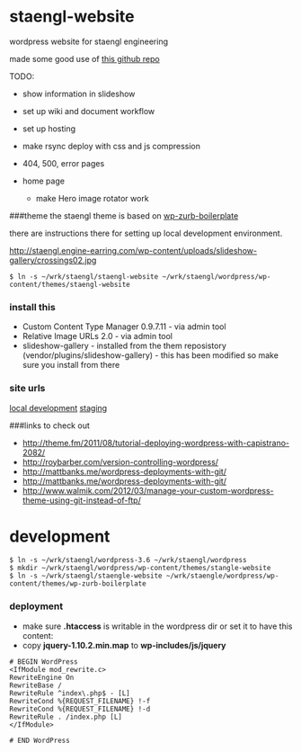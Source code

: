staengl-website
===============

wordpress website for staengl engineering

made some good use of [this github repo](https://github.com/wilhelser/WordPress-Scripts)

TODO:

* show information in slideshow
* set up wiki and document workflow
* set up hosting
* make rsync deploy with css and js compression
* 404, 500, error pages

* home page
  * make Hero image rotator work

###theme
the staengl theme is based on [wp-zurb-boilerplate](https://github.com/ngn33r/wp-zurb-boilerplate)

there are instructions there for setting up local development environment.

http://staengl.engine-earring.com/wp-content/uploads/slideshow-gallery/crossings02.jpg

```
$ ln -s ~/wrk/staengl/staengl-website ~/wrk/staengl/wordpress/wp-content/themes/staengl-website
```
### install this
* Custom Content Type Manager 0.9.7.11 - via admin tool
* Relative Image URLs 2.0 - via admin tool
* slideshow-gallery - installed from the them reposistory (vendor/plugins/slideshow-gallery) - this has been modified so make sure you install from there

### site urls
[local development](http://staengl.dev/company/)
[staging](http://staengl.engine-earring.com/company/)

###links to check out
* http://theme.fm/2011/08/tutorial-deploying-wordpress-with-capistrano-2082/
* http://roybarber.com/version-controlling-wordpress/
* http://mattbanks.me/wordpress-deployments-with-git/
* http://mattbanks.me/wordpress-deployments-with-git/
* http://www.walmik.com/2012/03/manage-your-custom-wordpress-theme-using-git-instead-of-ftp/


development
=====
```
$ ln -s ~/wrk/staengl/wordpress-3.6 ~/wrk/staengl/wordpress
$ mkdir ~/wrk/staengl/wordpress/wp-content/themes/stangle-website
$ ln -s ~/wrk/staengl/staengle-website ~/wrk/staengle/wordpress/wp-content/themes/wp-zurb-boilerplate
```

### deployment
* make sure __.htaccess__ is writable in the wordpress dir or set it to have this content:
* copy __jquery-1.10.2.min.map__ to __wp-includes/js/jquery__

```
# BEGIN WordPress
<IfModule mod_rewrite.c>
RewriteEngine On
RewriteBase /
RewriteRule ^index\.php$ - [L]
RewriteCond %{REQUEST_FILENAME} !-f
RewriteCond %{REQUEST_FILENAME} !-d
RewriteRule . /index.php [L]
</IfModule>

# END WordPress
```
